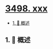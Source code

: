 # [3498. xxx](https://github.com/Tdahuyou/TNotes.leetcode/tree/main/notes/3498.%20xxx)

<!-- region:toc -->

- [1. 📝 概述](#1--概述)

<!-- endregion:toc -->

## 1. 📝 概述
